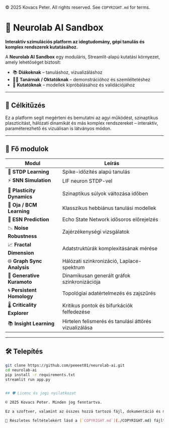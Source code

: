 © 2025 Kovacs Peter. All rights reserved. See `COPYRIGHT.md` for terms.

# 🧠 Neurolab AI Sandbox

**Interaktív szimulációs platform az idegtudomány, gépi tanulás és komplex rendszerek kutatásához.**

A **Neurolab AI Sandbox** egy moduláris, Streamlit-alapú kutatási környezet, amely lehetőséget biztosít:

- 📚 **Diákoknak** – tanuláshoz, vizualizáláshoz  
- 👨‍🏫 **Tanárnak / Oktatóknak** – demonstrációhoz és szemléltetéshez  
- 🔬 **Kutatóknak** – modellek kipróbálásához és validációjához

---

## 🎯 Célkitűzés

Ez a platform segít megérteni és bemutatni az agyi működést, szinaptikus plaszticitást, hálózati dinamikát és más komplex rendszereket – interaktív, paraméterezhető és vizuálisan is látványos módon.

---

## 🧩 Fő modulok

| Modul                     | Leírás |
|---------------------------|--------|
| 🔁 **STDP Learning**      | Spike-időzítés alapú tanulás |
| ⚡ **SNN Simulation**     | LIF neuron STDP-vel |
| 🧬 **Plasticity Dynamics**| Szinaptikus súlyok változása időben |
| 🧠 **Oja / BCM Learning** | Klasszikus hebbiánus tanulási modellek |
| 🔄 **ESN Prediction**     | Echo State Network idősoros előrejelzés |
| 📉 **Noise Robustness**  | Zajérzékenységi vizsgálatok |
| 📈 **Fractal Dimension** | Adatstruktúrák komplexitásának mérése |
| 🌐 **Graph Sync Analysis**| Hálózati szinkronizáció, Laplace-spektrum |
| 🧩 **Generative Kuramoto**| Dinamikusan generált gráfok szinkronizációja |
| 🌀 **Persistent Homology**| Topológiai adatértelmezés és zajszűrés |
| 🌡️ **Criticality Explorer** | Kritikus pontok és bifurkációk felfedezése |
| 📚 **Insight Learning**  | Hirtelen felismerés és tanulási áttörés vizualizálása |

---

## 🛠️ Telepítés

```bash
git clone https://github.com/peeeet01/neurolab-ai.git
cd neurolab-ai
pip install -r requirements.txt
streamlit run app.py


## 🛡️ Licenc és jogi nyilatkozat

© 2025 Kovacs Peter. Minden jog fenntartva.

Ez a szoftver, valamint az összes hozzá tartozó fájl, dokumentáció és modul a **Kovacs Peter** szellemi tulajdonát képezi. Kereskedelmi célú felhasználás, másolás, terjesztés, vagy származékos munka létrehozása kizárólag a tulajdonos írásos engedélyével lehetséges.

📄 Részletes feltételekért lásd a [`COPYRIGHT.md`](./COPYRIGHT.md) fájlt.

